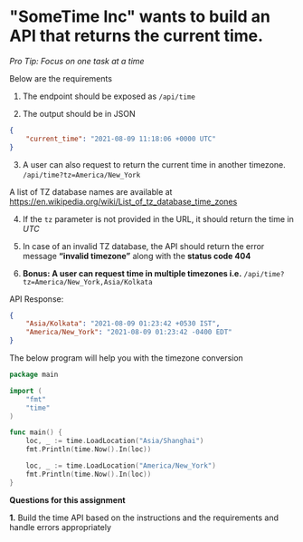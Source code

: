 # "SomeTime Inc" wants to build an API that returns the current time.

*Pro Tip: Focus on one task at a time*

Below are the requirements

1. The endpoint should be exposed as ```/api/time```

2. The output should be in JSON
```json
{
    "current_time": "2021-08-09 11:18:06 +0000 UTC"
}
```

3. A user can also request to return the current time in another timezone. ```/api/time?tz=America/New_York```

A list of TZ database names are available at https://en.wikipedia.org/wiki/List_of_tz_database_time_zones

4. If the ```tz``` parameter is not provided in the URL, it should return the time in *UTC*

5. In case of an invalid TZ database, the API should return the error message **“invalid timezone”** along with the **status code 404**

6. **Bonus: A user can request time in multiple timezones i.e.** ```/api/time?tz=America/New_York,Asia/Kolkata```

API Response:
```json
{
    "Asia/Kolkata": "2021-08-09 01:23:42 +0530 IST",
    "America/New_York": "2021-08-09 01:23:42 -0400 EDT"
}
```

The below program will help you with the timezone conversion
```go
package main

import (
    "fmt"
    "time"
)

func main() {
    loc, _ := time.LoadLocation("Asia/Shanghai")
    fmt.Println(time.Now().In(loc))

    loc, _ := time.LoadLocation("America/New_York")
    fmt.Println(time.Now().In(loc))
}
```

**Questions for this assignment**

**1.** Build the time API based on the instructions and the requirements and handle errors appropriately